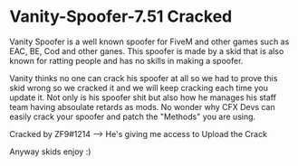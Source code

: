 # Vanity-Spoofer-7.51 Cracked

Vanity Spoofer is a well known spoofer for FiveM and other games such as EAC, BE, Cod and other ganes. This spoofer is made by a skid that is also known for ratting people and has no skills in making a spoofer. 

Vanity thinks no one can crack his spoofer at all so we had to prove this skid wrong so we cracked it and we will keep cracking each time you update it. Not only is his spoofer shit but also how he manages his staff team having absoulate retards as mods. No wonder why CFX Devs can easily crack your spoofer and patch the "Methods" you are using. 

Cracked by ZF9#1214 --> He's giving me access to Upload the Crack

Anyway skids enjoy :)

